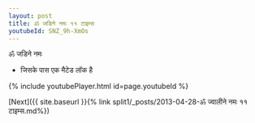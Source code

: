 ```yaml
---
layout: post
title: ॐ जडिने नमः ११ टाइम्स
youtubeId: SNZ_9h-XmOs
---
```

 
 
 ॐ जडिने नमः  
 
 -  जिसके पास एक मैटेड लॉक है 
 
  
 
  
 
 
 
 
 
 


{% include youtubePlayer.html id=page.youtubeId %}
 
[Next]({{ site.baseurl }}{% link  split1/_posts/2013-04-28-ॐ ज्वालीने नमः ११ टाइम्स.md%})
 
